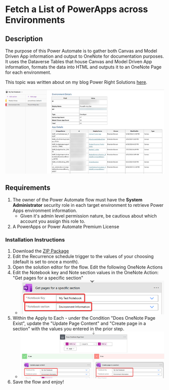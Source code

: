 # Fetch a List of PowerApps across Environments

## Description

The purpose of this Power Automate  is to gather both Canvas and Model Driven App information and output to OneNote for documentation purposes. It uses the Dataverse Tables that house Canvas and Model Driven App information, formats the data into HTML and outputs it to an OneNote Page for each environment.

This topic was written about on my blog Power Right Solutions [here](https://powerrightsolutions.com/fetch-powerapps-across-environments).

![OneNote Output](assets/OneNoteOutput.png)

## Requirements

1. The owner of the Power Automate flow must have the **System Administrator** security role in each target environment to retrieve Power Apps environment information.
    -  Given it's admin level permission nature, be cautious about which account you assign this role to.
2. A PowerApps or Power Automate Premium License


### Installation Instructions

1. Download the [ZIP Package](GetCanvasandModelDrivenAppInfo_20250630225304.zip)
2. Edit the Recurrence schedule trigger to the values of your choosing (default is set to once a month).
3. Open the solution editor for the flow. Edit the following OneNote Actions
4. Edit the Notebook key and Note section values in the OneNote Action: "Get pages for a specific section"
    - ![Action 1](assets/OneNoteActionUpdate1.png)
5. Within the Apply to Each - under the Condition "Does OneNote Page Exist", update the "Update Page Content" and "Create page in a section" with the values you entered in the prior step.
    - ![Action 2](assets/OneNoteActionUpdate2.png)
6. Save the flow and enjoy!

